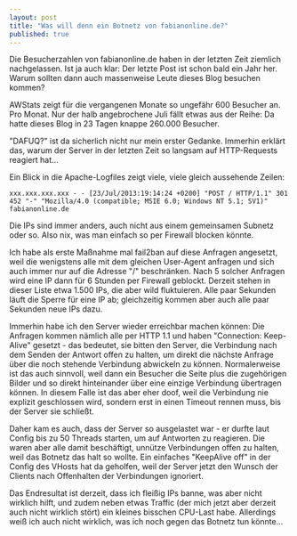```yaml
---
layout: post
title: "Was will denn ein Botnetz von fabianonline.de?"
published: true
---
```


Die Besucherzahlen von fabianonline.de haben in der letzten Zeit ziemlich nachgelassen. Ist ja auch klar: Der letzte Post ist schon bald ein Jahr her. Warum sollten dann auch massenweise Leute dieses Blog besuchen kommen?

AWStats zeigt für die vergangenen Monate so ungefähr 600 Besucher an. Pro Monat. Nur der halb angebrochene Juli fällt etwas aus der Reihe: Da hatte dieses Blog in 23 Tagen knappe 260.000 Besucher.

<!--more-->

"DAFUQ?" ist da sicherlich nicht nur mein erster Gedanke. Immerhin erklärt das, warum der Server in der letzten Zeit so langsam auf HTTP-Requests reagiert hat...

Ein Blick in die Apache-Logfiles zeigt viele, viele gleich aussehende Zeilen:

    xxx.xxx.xxx.xxx - - [23/Jul/2013:19:14:24 +0200] "POST / HTTP/1.1" 301 452 "-" "Mozilla/4.0 (compatible; MSIE 6.0; Windows NT 5.1; SV1)" fabianonline.de

Die IPs sind immer anders, auch nicht aus einem gemeinsamen Subnetz oder so. Also nix, was man einfach so per Firewall blocken könnte.

Ich habe als erste Maßnahme mal fail2ban auf diese Anfragen angesetzt, weil die wenigstens alle mit dem gleichen User-Agent anfragen und sich auch immer nur auf die Adresse "/" beschränken. Nach 5 solcher Anfragen wird eine IP dann für 6 Stunden per Firewall geblockt. Derzeit stehen in dieser Liste etwa 1.500 IPs, die aber wild fluktuieren. Alle paar Sekunden läuft die Sperre für eine IP ab; gleichzeitig kommen aber auch alle paar Sekunden neue IPs dazu.

Immerhin habe ich den Server wieder erreichbar machen können: Die Anfragen kommen nämlich alle per HTTP 1.1 und haben "Connection: Keep-Alive" gesetzt - das bedeutet, sie bitten den Server, die Verbindung nach dem Senden der Antwort offen zu halten, um direkt die nächste Anfrage über die noch stehende Verbindung abwickeln zu können. Normalerweise ist das auch sinnvoll, weil dann ein Besucher die Seite plus die zugehörigen Bilder und so direkt hinteinander über eine einzige Verbindung übertragen können. In diesem Falle ist das aber eher doof, weil die Verbindung nie explizit geschlossen wird, sondern erst in einen Timeout rennen muss, bis der Server sie schließt.

Daher kam es auch, dass der Server so ausgelastet war - er durfte laut Config bis zu 50 Threads starten, um auf Antworten zu reagieren. Die waren aber alle damit beschäftigt, unnütze Verbindungen offen zu halten, weil das Botnetz das halt so wollte. Ein einfaches "KeepAlive off" in der Config des VHosts hat da geholfen, weil der Server jetzt den Wunsch der Clients nach Offenhalten der Verbindungen ignoriert.

Das Endresultat ist derzeit, dass ich fleißig IPs banne, was aber nicht wirklich hilft, und zudem neben etwas Traffic (der mich jetzt aber derzeit auch nicht wirklich stört) ein kleines bisschen CPU-Last habe. Allerdings weiß ich auch nicht wirklich, was ich noch gegen das Botnetz tun könnte...